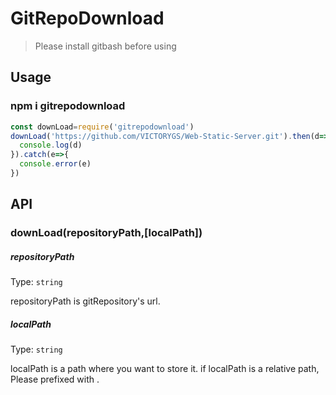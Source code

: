 # GitRepoDownload
> Please install gitbash before using

## Usage
### npm i gitrepodownload
```js
const downLoad=require('gitrepodownload')
downLoad('https://github.com/VICTORYGS/Web-Static-Server.git').then(d=>{
  console.log(d)
}).catch(e=>{
  console.error(e)
})
```
## API

### downLoad(repositoryPath,[localPath])

##### repositoryPath

Type: `string`

repositoryPath is gitRepository's url.

##### localPath

Type: `string`

localPath is a path where you want to store it.
if localPath is a relative path, Please prefixed with .
